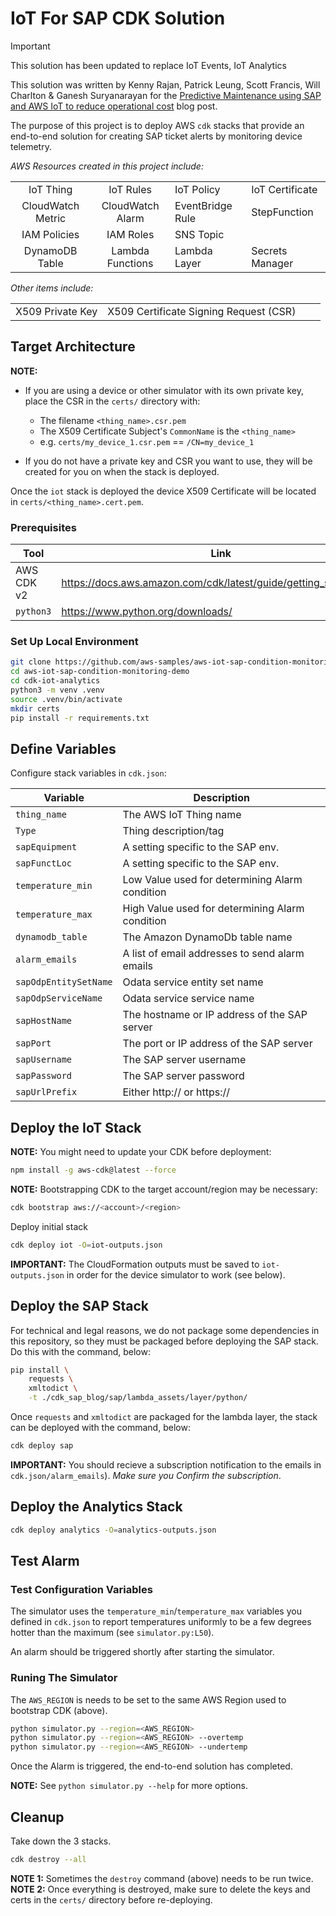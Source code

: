 # IoT For SAP CDK Solution

> [!IMPORTANT]  
> This solution has been updated to replace IoT Events, IoT Analytics

This solution was written by Kenny Rajan, Patrick Leung, Scott Francis, Will Charlton & Ganesh Suryanarayan for the [Predictive Maintenance using SAP and AWS IoT to reduce operational cost](https://aws.amazon.com/blogs/awsforsap/predictive-maintenance-using-sap-and-aws-iot-to-reduce-operational-cost/) blog post.

The purpose of this project is to deploy AWS `cdk` stacks that provide an end-to-end solution for creating SAP ticket alerts by monitoring device telemetry.

*AWS Resources created in this project include:*

|||||
|:-:|:-:|-|-|
| IoT Thing | IoT Rules  | IoT Policy | IoT Certificate |
| CloudWatch Metric | CloudWatch Alarm | EventBridge Rule | StepFunction |
| IAM Policies | IAM Roles | SNS Topic | |
| DynamoDB Table | Lambda Functions | Lambda Layer | Secrets Manager |


*Other items include:*

|||||
|:-:|:-:|-|-|
| X509 Private Key | X509 Certificate Signing Request (CSR) |  |  |

## Target Architecture

<todo>

**NOTE:**

- If you are using a device or other simulator with its own private key, place the CSR in the `certs/` directory with:
  - The filename `<thing_name>.csr.pem`
  - The X509 Certificate Subject's `CommonName` is the `<thing_name>`
  - e.g. `certs/my_device_1.csr.pem` == `/CN=my_device_1` 

- If you do not have a private key and CSR you want to use, they will be created for you on when the stack is deployed.

Once the `iot` stack is deployed the device X509 Certificate will be located in `certs/<thing_name>.cert.pem`.

### Prerequisites

| Tool            | Link                                                                           |
|-----------------|--------------------------------------------------------------------------------|
| AWS CDK v2         | https://docs.aws.amazon.com/cdk/latest/guide/getting_started.html              |
| `python3`       | https://www.python.org/downloads/                                              |

### Set Up Local Environment

```bash
git clone https://github.com/aws-samples/aws-iot-sap-condition-monitoring-demo.git
cd aws-iot-sap-condition-monitoring-demo
cd cdk-iot-analytics
python3 -m venv .venv
source .venv/bin/activate
mkdir certs
pip install -r requirements.txt
```

## Define Variables

Configure stack variables in `cdk.json`:

| Variable                | Description                                      |
|-------------------------|--------------------------------------------------|
| `thing_name`            | The AWS IoT Thing name                           |
| `Type`                  | Thing description/tag                 |
| `sapEquipment`             | A setting specific to the SAP env.          |
| `sapFunctLoc`              | A setting specific to the SAP env.          |
| `temperature_min`       | Low Value used for determining Alarm condition       |
| `temperature_max`       | High Value used for determining Alarm condition       |
| `dynamodb_table`        |     The Amazon DynamoDb table name                         |
| `alarm_emails`          | A list of email addresses to send alarm emails   |
| `sapOdpEntitySetName`      | Odata service entity set name                    |
| `sapOdpServiceName`        | Odata service service name                  |
| `sapHostName`           | The hostname or IP address of the SAP server             |
| `sapPort`               | The port or IP address of the SAP server                 |
| `sapUsername`           | The SAP server username                          |
| `sapPassword`           | The SAP server password                          |
| `sapUrlPrefix`             | Either http:// or https://                       |


## Deploy the IoT Stack

**NOTE:** You might need to update your CDK before deployment:

```bash
npm install -g aws-cdk@latest --force
```

**NOTE:** Bootstrapping CDK to the target account/region may be necessary: 

```bash
cdk bootstrap aws://<account>/<region>
```

Deploy initial stack

```bash
cdk deploy iot -O=iot-outputs.json
```

**IMPORTANT:** The CloudFormation outputs must be saved to `iot-outputs.json` in order for the device simulator to work (see below).

## Deploy the SAP Stack

For technical and legal reasons, we do not package some dependencies in this repository, so they must be packaged before deploying the SAP stack. Do this with the command, below:

```bash
pip install \
    requests \
    xmltodict \
    -t ./cdk_sap_blog/sap/lambda_assets/layer/python/
```

Once `requests` and `xmltodict` are packaged for the lambda layer, the stack can be deployed with the command, below:

```bash
cdk deploy sap
```

**IMPORTANT:** You should recieve a subscription notification to the emails in `cdk.json/alarm_emails`). _Make sure you Confirm the subscription_.

## Deploy the Analytics Stack

```bash
cdk deploy analytics -O=analytics-outputs.json
```

## Test Alarm

### Test Configuration Variables

The simulator uses the `temperature_min`/`temperature_max` variables you defined in `cdk.json` to report temperatures uniformly to be a few degrees hotter than the maximum (see `simulator.py:L50`).

An alarm should be triggered shortly after starting the simulator.

### Runing The Simulator

The `AWS_REGION` is needs to be set to the same AWS Region used to bootstrap CDK (above). 

```bash
python simulator.py --region=<AWS_REGION>
python simulator.py --region=<AWS_REGION> --overtemp
python simulator.py --region=<AWS_REGION> --undertemp
```

Once the Alarm is triggered, the end-to-end solution has completed.

**NOTE:** See `python simulator.py --help` for more options.

## Cleanup

Take down the 3 stacks.

```bash
cdk destroy --all
```

**NOTE 1:** Sometimes the `destroy` command (above) needs to be run twice.
**NOTE 2:** Once everything is destroyed, make sure to delete the keys and certs in the `certs/` directory before re-deploying.